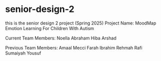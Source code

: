 # senior-design-2
this is the senior design 2 project (Spring 2025) 
Project Name: MoodMap
Emotion Learning For Children With Autism

Current Team Members:
Noella Abraham
Hiba Arshad

Previous Team Members:
Amaal Mecci
Farah Ibrahim
Rehmah Rafi
Sumaiyah Yousuf

